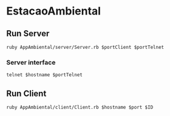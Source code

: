 # EstacaoAmbiental

## Run Server
```
ruby AppAmbiental/server/Server.rb $portClient $portTelnet
```

### Server interface

```
telnet $hostname $portTelnet
```

## Run Client

```
ruby AppAmbiental/client/Client.rb $hostname $port $ID
```
